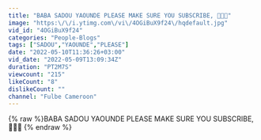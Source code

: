 ```yaml
---
title: "BABA SADOU YAOUNDE PLEASE MAKE SURE YOU SUBSCRIBE, 👏💔💋"
image: "https:\/\/i.ytimg.com\/vi\/4OGiBuX9f24\/hqdefault.jpg"
vid_id: "4OGiBuX9f24"
categories: "People-Blogs"
tags: ["SADOU","YAOUNDE","PLEASE"]
date: "2022-05-10T11:36:26+03:00"
vid_date: "2022-05-09T13:09:34Z"
duration: "PT2M7S"
viewcount: "215"
likeCount: "8"
dislikeCount: ""
channel: "Fulbe Cameroon"
---
```

{% raw %}BABA SADOU YAOUNDE PLEASE MAKE SURE YOU SUBSCRIBE, 👏💔💋 {% endraw %}
